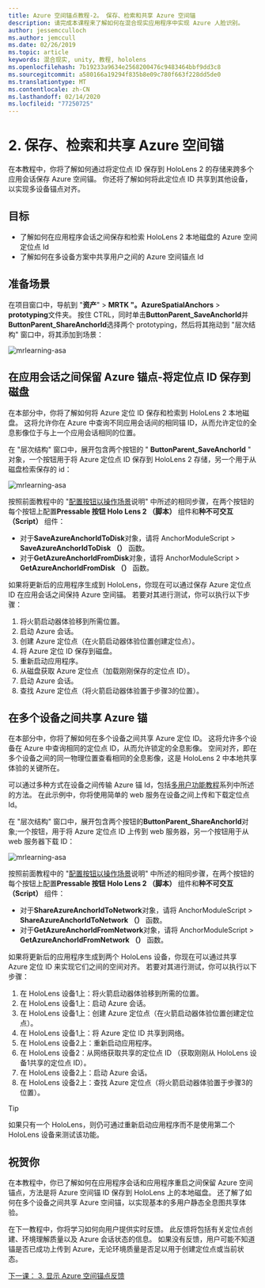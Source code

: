 ```yaml
---
title: Azure 空间锚点教程-2。 保存、检索和共享 Azure 空间锚
description: 请完成本课程来了解如何在混合现实应用程序中实现 Azure 人脸识别。
author: jessemcculloch
ms.author: jemccull
ms.date: 02/26/2019
ms.topic: article
keywords: 混合现实, unity, 教程, hololens
ms.openlocfilehash: 7b19233a9634e2568200476c9483464bbf9dd3c8
ms.sourcegitcommit: a580166a19294f835b8e09c780f663f228dd5de0
ms.translationtype: MT
ms.contentlocale: zh-CN
ms.lasthandoff: 02/14/2020
ms.locfileid: "77250725"
---
```

# <a name="2-saving-retrieving-and-sharing-azure-spatial-anchors"></a>2. 保存、检索和共享 Azure 空间锚

在本教程中，你将了解如何通过将定位点 ID 保存到 HoloLens 2 的存储来跨多个应用会话保存 Azure 空间锚。 你还将了解如何将此定位点 ID 共享到其他设备，以实现多设备锚点对齐。

## <a name="objectives"></a>目标

* 了解如何在应用程序会话之间保存和检索 HoloLens 2 本地磁盘的 Azure 空间定位点 Id
* 了解如何在多设备方案中共享用户之间的 Azure 空间锚点 Id

## <a name="preparing-the-scene"></a>准备场景

在项目窗口中，导航到 "**资产**" > **MRTK "。AzureSpatialAnchors** > **prototyping**文件夹。 按住 CTRL，同时单击**ButtonParent_SaveAnchorId**并**ButtonParent_ShareAnchorId**选择两个 prototyping，然后将其拖动到 "层次结构" 窗口中，将其添加到场景：

![mrlearning-asa](images/mrlearning-asa/tutorial2-section1-step1-1.png)

## <a name="persist-azure-anchors-between-app-sessions---save-anchor-id-to-disk"></a>在应用会话之间保留 Azure 锚点-将定位点 ID 保存到磁盘
<!-- TODO: Consider renaming to 'Persist Azure Anchors between app sessions' -->

在本部分中，你将了解如何将 Azure 定位 ID 保存和检索到 HoloLens 2 本地磁盘。 这将允许你在 Azure 中查询不同应用会话间的相同锚 ID，从而允许定位的全息影像位于与上一个应用会话相同的位置。

在 "层次结构" 窗口中，展开包含两个按钮的 " **ButtonParent_SaveAnchorId** " 对象，一个按钮用于将 Azure 定位点 ID 保存到 HoloLens 2 存储，另一个用于从磁盘检索保存的 id：

![mrlearning-asa](images/mrlearning-asa/tutorial2-section2-step1-1.png)

按照前面教程中的 "[配置按钮以操作场景](mrlearning-asa-ch1.md#configuring-the-buttons-to-operate-the-scene)说明" 中所述的相同步骤，在两个按钮的每个按钮上配置**Pressable 按钮 Holo Lens 2 （脚本）** 组件和**种不可交互（Script）** 组件：

* 对于**SaveAzureAnchorIdToDisk**对象，请将 AnchorModuleScript > **SaveAzureAnchorIdToDisk （）** 函数。
* 对于**GetAzureAnchorIdFromDisk**对象，请将 AnchorModuleScript > **GetAzureAnchorIdFromDisk （）** 函数。

如果将更新后的应用程序生成到 HoloLens，你现在可以通过保存 Azure 定位点 ID 在应用会话之间保持 Azure 空间锚。 若要对其进行测试，你可以执行以下步骤：

1. 将火箭启动器体验移到所需位置。
2. 启动 Azure 会话。
3. 创建 Azure 定位点（在火箭启动器体验位置创建定位点）。
4. 将 Azure 定位 ID 保存到磁盘。
5. 重新启动应用程序。
6. 从磁盘获取 Azure 定位点（加载刚刚保存的定位点 ID）。
7. 启动 Azure 会话。
8. 查找 Azure 定位点（将火箭启动器体验置于步骤3的位置）。

## <a name="share-azure-anchors-between-multiple-devices"></a>在多个设备之间共享 Azure 锚

在本部分中，你将了解如何在多个设备之间共享 Azure 定位 ID。 这将允许多个设备在 Azure 中查询相同的定位点 ID，从而允许锁定的全息影像。 空间对齐，即在多个设备之间的同一物理位置查看相同的全息影像，这是 HoloLens 2 中本地共享体验的关键所在。

可以通过多种方式在设备之间传输 Azure 锚 Id，包括[多用户功能教程](mrlearning-sharing(photon)-ch1.md)系列中所述的方法。 在此示例中，你将使用简单的 web 服务在设备之间上传和下载定位点 Id。

在 "层次结构" 窗口中，展开包含两个按钮的**ButtonParent_ShareAnchorId**对象;一个按钮，用于将 Azure 定位点 ID 上传到 web 服务器，另一个按钮用于从 web 服务器下载 ID：

![mrlearning-asa](images/mrlearning-asa/tutorial2-section3-step1-1.png)

按照前面教程中的 "[配置按钮以操作场景](mrlearning-asa-ch1.md#configuring-the-buttons-to-operate-the-scene)说明" 中所述的相同步骤，在两个按钮的每个按钮上配置**Pressable 按钮 Holo Lens 2 （脚本）** 组件和**种不可交互（Script）** 组件：

* 对于**ShareAzureAnchorIdToNetwork**对象，请将 AnchorModuleScript > **ShareAzureAnchorIdToNetwork （）** 函数。
* 对于**GetAzureAnchorIdFromNetwork**对象，请将 AnchorModuleScript > **GetAzureAnchorIdFromNetwork （）** 函数。

如果将更新后的应用程序生成到两个 HoloLens 设备，你现在可以通过共享 Azure 定位 ID 来实现它们之间的空间对齐。 若要对其进行测试，你可以执行以下步骤：

1. 在 HoloLens 设备1上：将火箭启动器体验移到所需的位置。
2. 在 HoloLens 设备1上：启动 Azure 会话。
3. 在 HoloLens 设备1上：创建 Azure 定位点（在火箭启动器体验位置创建定位点）。
4. 在 HoloLens 设备1上：将 Azure 定位 ID 共享到网络。
5. 在 HoloLens 设备2上：重新启动应用程序。
6. 在 HoloLens 设备2：从网络获取共享的定位点 ID （获取刚刚从 HoloLens 设备1共享的定位点 ID）。
7. 在 HoloLens 设备2上：启动 Azure 会话。
8. 在 HoloLens 设备2上：查找 Azure 定位点（将火箭启动器体验置于步骤3的位置）。

> [!TIP]
> 如果只有一个 HoloLens，则仍可通过重新启动应用程序而不是使用第二个 HoloLens 设备来测试该功能。

## <a name="congratulations"></a>祝贺你

在本教程中，你已了解如何在应用程序会话和应用程序重启之间保留 Azure 空间锚点，方法是将 Azure 空间锚 ID 保存到 HoloLens 上的本地磁盘。 还了解了如何在多个设备之间共享 Azure 空间锚，以实现基本的多用户静态全息图共享体验。

在下一教程中，你将学习如何向用户提供实时反馈。 此反馈将包括有关定位点创建、环境理解质量以及 Azure 会话状态的信息。 如果没有反馈，用户可能不知道锚是否已成功上传到 Azure，无论环境质量是否足以用于创建定位点或当前状态。

[下一课： 3. 显示 Azure 空间锚点反馈](mrlearning-asa-ch3.md)
